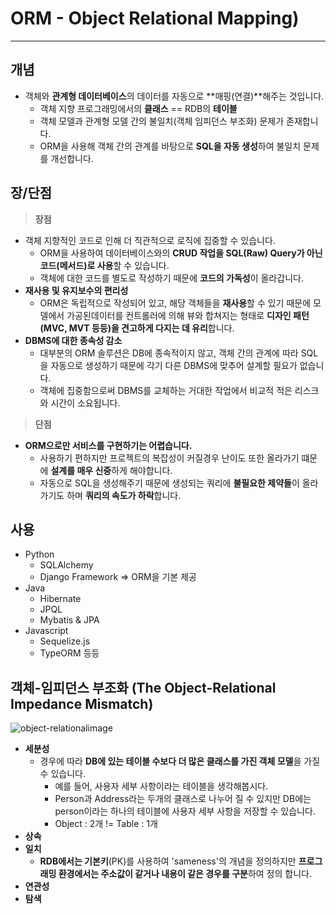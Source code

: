 # ORM - Object Relational Mapping)
---

## 개념
- 객체와 **관계형 데이터베이스**의 데이터를 자동으로 **매핑(연결)**해주는 것입니다.
  - 객체 지향 프로그래밍에서의 **클래스** == RDB의 **테이블**
  - 객체 모델과 관계형 모델 간의 불일치(객체 임피던스 부조화) 문제가 존재합니다.
  - ORM을 사용해 객체 간의 관계를 바탕으로 **SQL을 자동 생성**하여 불일치 문제를 개선합니다.

## 장/단점
> **장점**
- 객체 지향적인 코드로 인해 더 직관적으로 로직에 집중할 수 있습니다.
  - ORM을 사용하여 데이터베이스와의 **CRUD 작업을 SQL(Raw) Query가 아닌 코드(메서드)로 사용**할 수 있습니다.
  - 객체에 대한 코드를 별도로 작성하기 때문에 **코드의 가독성**이 올라갑니다.
- **재사용 및 유지보수의 편리성**
  - ORM은 독립적으로 작성되어 있고, 해당 객체들을 **재사용**할 수 있기 때문에 모델에서 가공된데이터를 컨트롤러에 의해 뷰와 합쳐지는 형태로 **디자인 패턴(MVC, MVT 등등)을 견고하게 다지는 데 유리**합니다.
- **DBMS에 대한 종속성 감소**
  - 대부분의 ORM 솔루션은 DB에 종속적이지 않고, 객체 간의 관계에 따라 SQL을 자동으로 생성하기 때문에 각기 다른 DBMS에 맞추어 설계할 필요가 없습니다.
  - 객체에 집중함으로써 DBMS를 교체하는 거대한 작업에서 비교적 적은 리스크와 시간이 소요됩니다.
> **단점**
- **ORM으로만 서비스를 구현하기는 어렵습니다.**
  - 사용하기 편하지만 프로젝트의 복잡성이 커질경우 난이도 또한 올라가기 떄문에 **설계를 매우 신중**하게 해야합니다.
  - 자동으로 SQL을 생성해주기 때문에 생성되는 쿼리에 **불필요한 제약들**이 올라가기도 하며 **쿼리의 속도가 하락**합니다.

## 사용
 - Python
   - SQLAlchemy
   - Django Framework => ORM을 기본 제공
 - Java
   - Hibernate
   - JPQL
   - Mybatis & JPA
 - Javascript
   - Sequelize.js
   - TypeORM  등등
  
## 객체-임피던스 부조화 (The Object-Relational Impedance Mismatch)
![object-relationalimage](https://gmlwjd9405.github.io/images/database/orm-impedance-mismatch.png)
- **세분성**
  - 경우에 따라 **DB에 있는 테이블 수보다 더 많은 클래스를 가진 객체 모델**을 가질 수 있습니다.
    - 예를 들어, 사용자 세부 사항이라는 테이블을 생각해봅시다.
    - Person과 Address라는 두개의 클래스로 나누어 질 수 있지만 DB에는 person이라는 하나의 테이블에 사용자 세부 사항을 저장할 수 있습니다.
    - Object : 2개 != Table : 1개
- **상속**
- **일치**
  - **RDB에서는 기본키**(PK)를 사용하여 'sameness'의 개념을 정의하지만 **프로그래밍 환경에서는 주소값이 같거나 내용이 같은 경우를 구분**하여 정의 합니다.
- **연관성**
- **탐색**